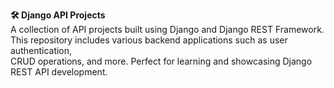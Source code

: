 **🛠️ Django API Projects**  
A collection of API projects built using Django and Django REST Framework.  
This repository includes various backend applications such as user authentication,  
CRUD operations, and more. Perfect for learning and showcasing Django REST API development.
